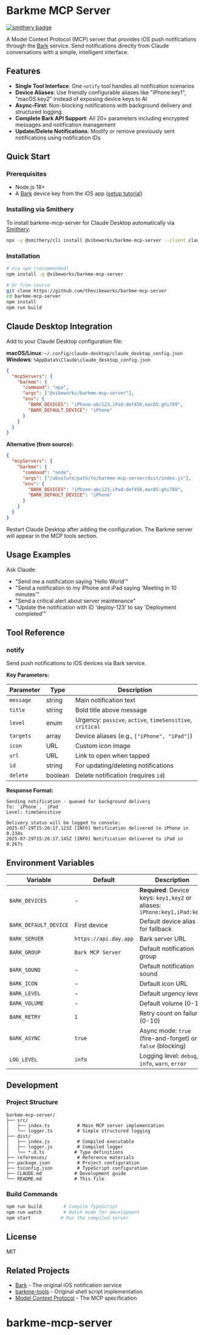 # Barkme MCP Server

[![smithery badge](https://smithery.ai/badge/@vibeworks/barkme-mcp-server)](https://smithery.ai/server/@vibeworks/barkme-mcp-server)

A Model Context Protocol (MCP) server that provides iOS push notifications through the [Bark](https://bark.day.app/) service. Send notifications directly from Claude conversations with a simple, intelligent interface.

## Features

- **Single Tool Interface**: One `notify` tool handles all notification scenarios
- **Device Aliases**: Use friendly configurable aliases like "iPhone:key1", "macOS:key2" instead of exposing device keys to AI
- **Async-First**: Non-blocking notifications with background delivery and structured logging
- **Complete Bark API Support**: All 20+ parameters including encrypted messages and notification management
- **Update/Delete Notifications**: Modify or remove previously sent notifications using notification IDs

## Quick Start

### Prerequisites

- Node.js 18+
- A [Bark](https://bark.day.app/) device key from the iOS app ([setup tutorial](https://bark.day.app/#/tutorial))

### Installing via Smithery

To install barkme-mcp-server for Claude Desktop automatically via [Smithery](https://smithery.ai/server/@thevibeworks/barkme-mcp-server):

```bash
npx -y @smithery/cli install @vibeworks/barkme-mcp-server --client claude
```

### Installation

```bash
# Via npm (recommended)
npm install -g @vibeworks/barkme-mcp-server

# Or from source
git clone https://github.com/thevibeworks/barkme-mcp-server
cd barkme-mcp-server
npm install
npm run build
```

## Claude Desktop Integration

Add to your Claude Desktop configuration file:

**macOS/Linux**: `~/.config/claude-desktop/claude_desktop_config.json`
**Windows**: `%AppData%\Claude\claude_desktop_config.json`

```json
{
  "mcpServers": {
    "barkme": {
      "command": "npx",
      "args": ["@vibeworks/barkme-mcp-server"],
      "env": {
        "BARK_DEVICES": "iPhone:abc123,iPad:def456,macOS:ghi789",
        "BARK_DEFAULT_DEVICE": "iPhone"
      }
    }
  }
}
```

**Alternative (from source):**
```json
{
  "mcpServers": {
    "barkme": {
      "command": "node",
      "args": ["/absolute/path/to/barkme-mcp-server/dist/index.js"],
      "env": {
        "BARK_DEVICES": "iPhone:abc123,iPad:def456,macOS:ghi789",
        "BARK_DEFAULT_DEVICE": "iPhone"
      }
    }
  }
}
```

Restart Claude Desktop after adding the configuration. The Barkme server will appear in the MCP tools section.

## Usage Examples

Ask Claude:
- "Send me a notification saying 'Hello World'"
- "Send a notification to my iPhone and iPad saying 'Meeting in 10 minutes'"
- "Send a critical alert about server maintenance"
- "Update the notification with ID 'deploy-123' to say 'Deployment completed'"

## Tool Reference

### notify

Send push notifications to iOS devices via Bark service.

**Key Parameters:**

| Parameter | Type | Description |
|-----------|------|-------------|
| `message` | string | Main notification text |
| `title` | string | Bold title above message |
| `level` | enum | Urgency: `passive`, `active`, `timeSensitive`, `critical` |
| `targets` | array | Device aliases (e.g., `["iPhone", "iPad"]`) |
| `icon` | URL | Custom icon image |
| `url` | URL | Link to open when tapped |
| `id` | string | For updating/deleting notifications |
| `delete` | boolean | Delete notification (requires `id`) |

**Response Format:**

```
Sending notification - queued for background delivery
To: `iPhone`, `iPad`
Level: timeSensitive

Delivery status will be logged to console:
2025-07-29T15:26:17.123Z [INFO] Notification delivered to iPhone in 0.234s
2025-07-29T15:26:17.145Z [INFO] Notification delivered to iPad in 0.267s
```

## Environment Variables

| Variable | Default | Description |
|----------|---------|-------------|
| `BARK_DEVICES` | - | **Required**: Device keys: `key1,key2` or aliases: `iPhone:key1,iPad:key2` |
| `BARK_DEFAULT_DEVICE` | First device | Default device alias for fallback |
| `BARK_SERVER` | `https://api.day.app` | Bark server URL |
| `BARK_GROUP` | `Bark MCP Server` | Default notification group |
| `BARK_SOUND` | - | Default notification sound |
| `BARK_ICON` | - | Default icon URL |
| `BARK_LEVEL` | - | Default urgency level |
| `BARK_VOLUME` | - | Default volume (0-10) |
| `BARK_RETRY` | `1` | Retry count on failure (0-10) |
| `BARK_ASYNC` | `true` | Async mode: `true` (fire-and-forget) or `false` (blocking) |
| `LOG_LEVEL` | `info` | Logging level: `debug`, `info`, `warn`, `error` |

## Development

### Project Structure

```
barkme-mcp-server/
├── src/
│   ├── index.ts          # Main MCP server implementation
│   └── logger.ts         # Simple structured logging
├── dist/
│   ├── index.js          # Compiled executable
│   ├── logger.js         # Compiled logger
│   └── *.d.ts           # Type definitions
├── references/           # Reference materials
├── package.json          # Project configuration
├── tsconfig.json         # TypeScript configuration
├── CLAUDE.md            # Development guide
└── README.md            # This file
```

### Build Commands

```bash
npm run build        # Compile TypeScript
npm run watch        # Watch mode for development
npm start           # Run the compiled server
```


## License

MIT

## Related Projects

- [Bark](https://github.com/Finb/Bark) - The original iOS notification service
- [barkme-tools](https://github.com/thevibeworks/yolo-tools) - Original shell script implementation
- [Model Context Protocol](https://modelcontextprotocol.io/) - The MCP specification
# barkme-mcp-server
